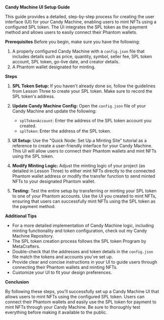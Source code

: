 **Candy Machine UI Setup Guide**

This guide provides a detailed, step-by-step process for creating the user interface (UI) for your Candy Machine, enabling users to mint NFTs using a configured SPL token. The UI integrates the SPL token as the payment method and allows users to easily connect their Phantom wallets.

**Prerequisites**
Before you begin, make sure you have the following:

1. A properly configured Candy Machine with a `config.json` file that includes details such as price, quantity, symbol, seller fee, SPL token account, SPL token, go-live date, and creator details.
2. A Phantom wallet designated for minting.

**Steps**

1. **SPL Token Setup:**
   If you haven't already done so, follow the guidelines from Lesson Three to create your SPL token. Make sure to record the SPL token's address.

2. **Update Candy Machine Config:**
   Open the `config.json` file of your Candy Machine and update the following:
   - `splTokenAccount`: Enter the address of the SPL token account you created.
   - `splToken`: Enter the address of the SPL token.

3. **UI Setup:**
   Use the "Quick Node: Set Up a Minting Site" tutorial as a reference to create a user-friendly interface for your Candy Machine. This UI will allow users to connect their Phantom wallets and mint NFTs using the SPL token.

4. **Modify Minting Logic:**
   Adjust the minting logic of your project (as detailed in Lesson Three) to either mint NFTs directly to the connected Phantom wallet address or modify the transfer function to send minted NFTs to your designated Phantom wallet.

5. **Testing:**
   Test the entire setup by transferring or minting your SPL token to one of your Phantom accounts. Use the UI you created to mint NFTs, ensuring that users can successfully mint NFTs using the SPL token as the payment method.

**Additional Tips**

- For a more detailed implementation of Candy Machine logic, including minting functionality and token configuration, check out my Candy Machine Repository.
- The SPL token creation process follows the SPL token Program by MetaCrafters.
- Double-check that the addresses and token details in the `config.json` file match the tokens and accounts you've set up.
- Provide clear and concise instructions in your UI to guide users through connecting their Phantom wallets and minting NFTs.
- Customize your UI to fit your design preferences.

**Conclusion**

By following these steps, you'll successfully set up a Candy Machine UI that allows users to mint NFTs using the configured SPL token. Users can connect their Phantom wallets and easily use the SPL token for payment to mint NFTs through your Candy Machine. Be sure to thoroughly test everything before making it available to the public.
